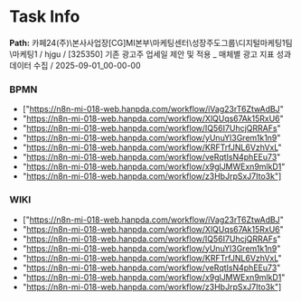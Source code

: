 # Task Info

**Path:** 카페24(주)\본사사업장\[CG]MI본부\마케팅센터\성장주도그룹\디지털마케팅1팀\마케팅1 / hjgu / [325350] 기존 광고주 업세일 제안 및 적용 _ 매체별 광고 지표 성과 데이터 수집 / 2025-09-01_00-00-00

### BPMN
- ["https://n8n-mi-018-web.hanpda.com/workflow/iVag23rT6ZtwAdBJ"
- "https://n8n-mi-018-web.hanpda.com/workflow/XlQUqs67Ak15RxU6"
- "https://n8n-mi-018-web.hanpda.com/workflow/IQ56I7UhcjQRRAFs"
- "https://n8n-mi-018-web.hanpda.com/workflow/yUnuYl3Grem1k1n9"
- "https://n8n-mi-018-web.hanpda.com/workflow/KRFTrfJNL6VzhVxL"
- "https://n8n-mi-018-web.hanpda.com/workflow/veRqtIsN4phEEu73"
- "https://n8n-mi-018-web.hanpda.com/workflow/x9glJMWExn9mlkD1"
- "https://n8n-mi-018-web.hanpda.com/workflow/z3HbJrpSxJ7Ito3k"]

### WIKI
- ["https://n8n-mi-018-web.hanpda.com/workflow/iVag23rT6ZtwAdBJ"
- "https://n8n-mi-018-web.hanpda.com/workflow/XlQUqs67Ak15RxU6"
- "https://n8n-mi-018-web.hanpda.com/workflow/IQ56I7UhcjQRRAFs"
- "https://n8n-mi-018-web.hanpda.com/workflow/yUnuYl3Grem1k1n9"
- "https://n8n-mi-018-web.hanpda.com/workflow/KRFTrfJNL6VzhVxL"
- "https://n8n-mi-018-web.hanpda.com/workflow/veRqtIsN4phEEu73"
- "https://n8n-mi-018-web.hanpda.com/workflow/x9glJMWExn9mlkD1"
- "https://n8n-mi-018-web.hanpda.com/workflow/z3HbJrpSxJ7Ito3k"]

